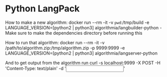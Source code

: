 # Python LangPack

How to make a new algorithm:
docker run --rm -it -v `pwd`:/tmp/build -e LANGUAGE_VERSION=[python2 | python3] algorithmia/langbuilder-python
    - Make sure to make the dependencies directory before running this

How to run that algorithm:
docker run --rm -it -v /path/to/algorithm.zip:/tmp/algorithm.zip -p 9999:9999 -e LANGUAGE_VERSION=[python2 | python3] algorithmia/langserver-python

And to get output from the algorithm run
curl -s localhost:9999 -X POST -H 'Content-Type: text/plain' -d '<INPUT>'